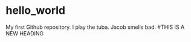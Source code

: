 # hello_world
My first Github repository.
I play the tuba. 
Jacob smells bad.
#THIS IS A NEW HEADING
